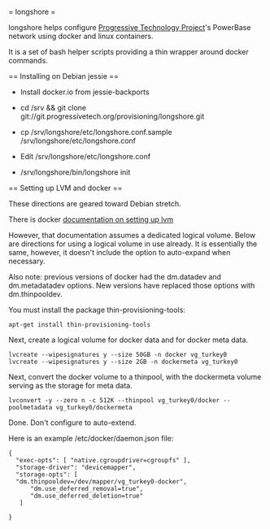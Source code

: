 = longshore =

longshore helps configure [Progressive Technology Project](http://progressivetech.org)'s PowerBase network using docker and linux containers.

It is a set of bash helper scripts providing a thin wrapper around docker commands.

== Installing on Debian jessie ==

 * Install docker.io from jessie-backports

 * cd /srv && git clone git://git.progressivetech.org/provisioning/longshore.git

 * cp /srv/longshore/etc/longshore.conf.sample /srv/longshore/etc/longshore.conf

 * Edit /srv/longshore/etc/longshore.conf

 * /srv/longshore/bin/longshore init

== Setting up LVM and docker ==

These directions are geared toward Debian stretch.

There is docker [documentation on setting up lvm](http://54.71.194.30:4111/engine/userguide/storagedriver/device-mapper-driver/)

However, that documentation assumes a dedicated logical volume. Below are directions for using a logical volume in use already. It is essentially the same, however, it doesn't include the option to auto-expand when necessary.

Also note: previous versions of docker had the dm.datadev and dm.metadatadev options. New versions have replaced those options with dm.thinpooldev.

You must install the package thin-provisioning-tools:

    apt-get install thin-provisioning-tools

Next, create a logical volume for docker data and for docker meta data.

    lvcreate --wipesignatures y --size 50GB -n docker vg_turkey0
    lvcreate --wipesignatures y --size 2GB -n dockermeta vg_turkey0

Next, convert the docker volume to a thinpool, with the dockermeta volume serving as the storage for meta data.

    lvconvert -y --zero n -c 512K --thinpool vg_turkey0/docker --poolmetadata vg_turkey0/dockermeta

Done. Don't configure to auto-extend.

Here is an example /etc/docker/daemon.json file:

    {
      "exec-opts": [ "native.cgroupdriver=cgroupfs" ],
      "storage-driver": "devicemapper",
      "storage-opts": [
      "dm.thinpooldev=/dev/mapper/vg_turkey0-docker",
          "dm.use_deferred_removal=true",
          "dm.use_deferred_deletion=true"
       ]

    }


